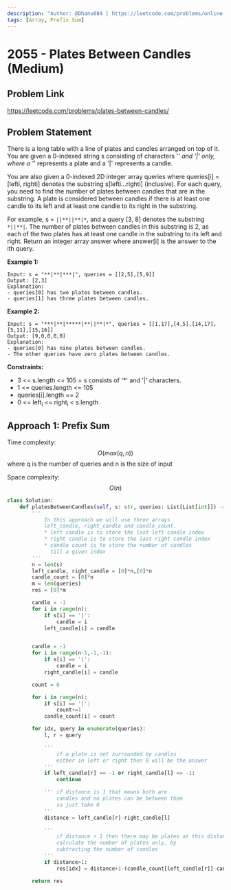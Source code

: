 ```yaml
---
description: "Author: @Dhanu084 | https://leetcode.com/problems/online-stock-span/"
tags: [Array, Prefix Sum]
---
```


# 2055 - Plates Between Candles (Medium)

## Problem Link

https://leetcode.com/problems/plates-between-candles/

## Problem Statement

There is a long table with a line of plates and candles arranged on top of it. You are given a 0-indexed string s consisting of characters '_' and '|' only, where a '_' represents a plate and a '|' represents a candle.

You are also given a 0-indexed 2D integer array queries where queries[i] = [lefti, righti] denotes the substring s[lefti...righti] (inclusive). For each query, you need to find the number of plates between candles that are in the substring. A plate is considered between candles if there is at least one candle to its left and at least one candle to its right in the substring.

For example, s = `||**||**|*`, and a query [3, 8] denotes the substring `*||**|`. The number of plates between candles in this substring is 2, as each of the two plates has at least one candle in the substring to its left and right.
Return an integer array answer where answer[i] is the answer to the ith query.

**Example 1:**

```
Input: s = "**|**|***|", queries = [[2,5],[5,9]]
Output: [2,3]
Explanation:
- queries[0] has two plates between candles.
- queries[1] has three plates between candles.
```

**Example 2:**

```
Input: s = "***|**|*****|**||**|*", queries = [[1,17],[4,5],[14,17],[5,11],[15,16]]
Output: [9,0,0,0,0]
Explanation:
- queries[0] has nine plates between candles.
- The other queries have zero plates between candles.
```

**Constraints:**

- 3 <= s.length <= 105
  = s consists of '\*' and '|' characters.
- 1 <= queries.length <= 105
- queries[i].length == 2
- 0 <= left<sub>i</sub> <= right<sub>i</sub> < s.length

## Approach 1: Prefix Sum

Time complexity: $$O(max(q,n))$$ where q is the number of queries and n is the size of input

Space complexity: $$O(n)$$

<Tabs>
<TabItem value="py" label="Python">
<SolutionAuthor name="@dhanu084"/>

```py
class Solution:
    def platesBetweenCandles(self, s: str, queries: List[List[int]]) -> List[int]:
        '''
            In this approach we will use three arrays
            left_candle, right_candle and candle_count.
            * left candle is to store the last left candle index
            * right candle is to store the last right candle index
            * candle count is to store the number of candles
              till a given index
        '''
        n = len(s)
        left_candle, right_candle = [0]*n,[0]*n
        candle_count = [0]*n
        m = len(queries)
        res = [0]*m

        candle = -1
        for i in range(n):
            if s[i] == '|':
                candle = i
            left_candle[i] = candle


        candle = -1
        for i in range(n-1,-1,-1):
            if s[i] == '|':
                candle = i
            right_candle[i] = candle

        count = 0

        for i in range(n):
            if s[i] == '|':
                count+=1
            candle_count[i] = count

        for idx, query in enumerate(queries):
            l, r = query

            '''
                if a plate is not surrounded by candles
                either in left or right then 0 will be the answer
            '''
            if left_candle[r] == -1 or right_candle[l] == -1:
                continue

            ''' if distance is 1 that means both are
                candles and no plates can be between them
                so just take 0
            '''
            distance = left_candle[r]-right_candle[l]

            '''
                if distance > 1 then there may be plates at this distance
                calculate the number of plates only, by
                subtracting the number of candles
            '''
            if distance>1:
                res[idx] = distance+1-(candle_count[left_candle[r]]-candle_count[right_candle[l]]+1)

        return res
```

</TabItem>
</Tabs>
